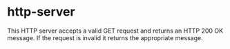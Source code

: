 # http-server

This HTTP server accepts a valid GET request and returns an HTTP 200 OK message.  If the request is invalid it returns the appropriate message.

